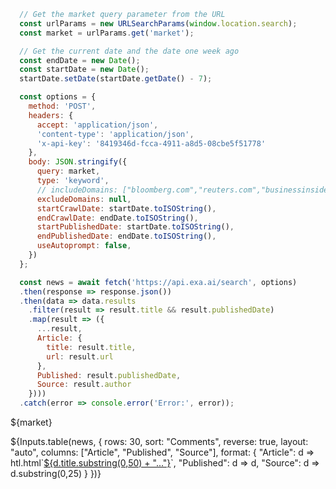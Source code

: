 ```js
  // Get the market query parameter from the URL
  const urlParams = new URLSearchParams(window.location.search);
  const market = urlParams.get('market');

  // Get the current date and the date one week ago
  const endDate = new Date();
  const startDate = new Date();
  startDate.setDate(startDate.getDate() - 7);

  const options = {
    method: 'POST',
    headers: {
      accept: 'application/json',
      'content-type': 'application/json',
      'x-api-key': '8419346d-fcca-4911-a8d5-08cbe5f51778'
    },
    body: JSON.stringify({
      query: market,
      type: 'keyword',
      // includeDomains: ["bloomberg.com","reuters.com","businessinsider.com","ft.com", "nyt.com", "npr.org", "politico.com","wsj.com","cnbc.com","forbes.com","marketwatch.com", "seekingalpha.com", "twitter.com", "x.com"],
      excludeDomains: null,
      startCrawlDate: startDate.toISOString(),
      endCrawlDate: endDate.toISOString(),
      startPublishedDate: startDate.toISOString(),
      endPublishedDate: endDate.toISOString(),
      useAutoprompt: false,
    })
  };

  const news = await fetch('https://api.exa.ai/search', options)
  .then(response => response.json())
  .then(data => data.results
    .filter(result => result.title && result.publishedDate)
    .map(result => ({
      ...result,
      Article: {
        title: result.title,
        url: result.url
      },
      Published: result.publishedDate,
      Source: result.author
    })))
  .catch(error => console.error('Error:', error));
```

<div>
  <p>${market}</p>
  <div>
      ${Inputs.table(news, {
      rows: 30, 
      sort: "Comments", 
      reverse: true,
      layout: "auto",
      columns: ["Article", "Published", "Source"],
      format: {
        "Article": d => htl.html`<a href="${d.url}" target="_blank">${d.title.substring(0,50) + "..."}</a>`,
        "Published": d => d,
        "Source": d => d.substring(0,25)
      }
    })}
  </div>
</div>